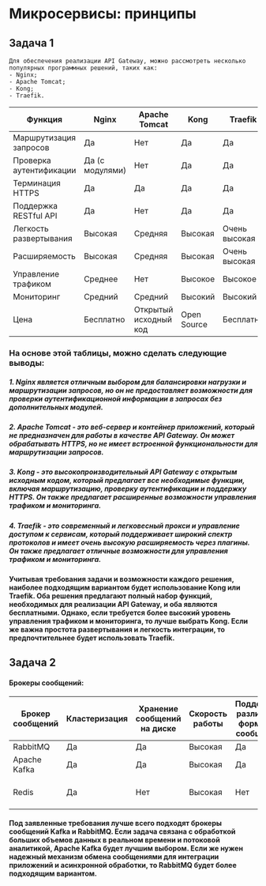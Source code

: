 # Микросервисы: принципы
## Задача 1
```
Для обеспечения реализации API Gateway, можно рассмотреть несколько популярных программных решений, таких как:
- Nginx;
- Apache Tomcat;
- Kong;
- Traefik.
```

| Функция                | Nginx          | Apache Tomcat   | Kong             | Traefik         |
|------------------------|----------------|-----------------|------------------|-----------------|
| Маршрутизация запросов | Да             | Нет             | Да               | Да              |
| Проверка аутентификации | Да (с модулями) | Нет            | Да               | Да              |
| Терминация HTTPS       | Да             | Да             | Да               | Да              |
| Поддержка RESTful API  | Да             | Нет            | Да               | Да              |
| Легкость развертывания | Высокая        | Средняя         | Высокая          | Очень высокая   |
| Расширяемость          | Высокая        | Средняя         | Высокая          | Очень высокая   |
| Управление трафиком    | Среднее        | Нет            | Высокое          | Высокое         |
| Мониторинг             | Средний        | Средний         | Высокий          | Высокий         |
| Цена                   | Бесплатно      | Открытый исходный код | Open Source | Бесплатно      |

### На основе этой таблицы, можно сделать следующие выводы:

##### 1. Nginx является отличным выбором для балансировки нагрузки и маршрутизации запросов, но он не предоставляет возможности для проверки аутентификационной информации в запросах без дополнительных модулей.

##### 2. Apache Tomcat - это веб-сервер и контейнер приложений, который не предназначен для работы в качестве API Gateway. Он может обрабатывать HTTPS, но не имеет встроенной функциональности для маршрутизации запросов.
##### 3. Kong - это высокопроизводительный API Gateway с открытым исходным кодом, который предлагает все необходимые функции, включая маршрутизацию, проверку аутентификации и поддержку HTTPS. Он также предлагает расширенные возможности управления трафиком и мониторинга.
##### 4. Traefik - это современный и легковесный прокси и управление доступом к сервисам, который поддерживает широкий спектр протоколов и имеет очень высокую расширяемость через плагины. Он также предлагает отличные возможности для управления трафиком и мониторинга.

#### Учитывая требования задачи и возможности каждого решения, наиболее подходящим вариантом будет использование Kong или Traefik. Оба решения предлагают полный набор функций, необходимых для реализации API Gateway, и оба являются бесплатными. Однако, если требуется более высокий уровень управления трафиком и мониторинга, то лучше выбрать Kong. Если же важна простота развертывания и легкость интеграции, то предпочтительнее будет использовать Traefik.



## Задача 2
#### Брокеры сообщений:
| Брокер сообщений | Кластеризация | Хранение сообщений на диске | Скорость работы | Поддержка различных форматов сообщений | Разделение прав доступа | Простота эксплуатации | Наденжность |
|-------------------|---------------|-----------------------------|-----------------|----------------------------------------|------------------------|----------------------|--------------|
| RabbitMQ          | Да            | Да                          | Высокая         | Да                                     | Да                     | Да                   | Высокая      |
| Apache Kafka      | Да            | Да                          | Высокая         | Да                                     | Да                     | Да                   | Высокая      |
| Redis             | Да            | Нет                         | Высокая         | Нет                                    | Нет                    | Да                   |Низкая (без поддержки транзакций)|

#### Под заявленные требования лучше всего подходят брокеры сообщений Kafka и RabbitMQ. Если задача связана с обработкой больших объемов данных в реальном времени и потоковой аналитикой, Apache Kafka будет лучшим выбором. Если же нужен надежный механизм обмена сообщениями для интеграции приложений и асинхронной обработки, то RabbitMQ будет более подходящим вариантом.

